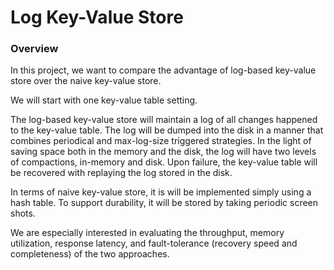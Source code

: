 
# Log Key-Value Store

### Overview
In this project, we want to compare the advantage of log-based key-value store over the naive key-value store.

We will start with one key-value table setting.

The log-based key-value store will maintain a log of all changes happened to the key-value table. The log will be dumped into the disk in a manner that combines periodical and max-log-size triggered strategies. In the light of saving space both in the memory and the disk, the log will have two levels of compactions, in-memory and disk. Upon failure, the key-value table will be recovered with replaying the log stored in the disk.

In terms of naive key-value store, it is will be implemented simply using a hash table. To support durability, it will be stored by taking periodic screen shots.

We are especially interested in evaluating the throughput, memory utilization, response latency, and fault-tolerance (recovery speed and completeness) of the two approaches.
